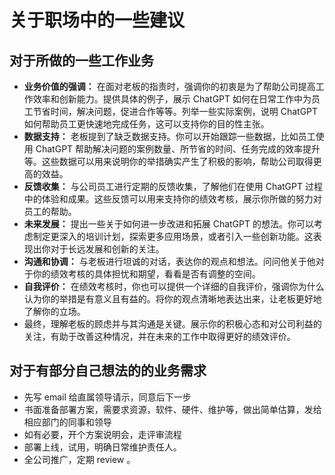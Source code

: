 # 关于职场中的一些建议
## 对于所做的一些工作业务
- **业务价值的强调：** 在面对老板的指责时，强调你的初衷是为了帮助公司提高工作效率和创新能力。提供具体的例子，展示 ChatGPT 如何在日常工作中为员工节省时间，解决问题，促进合作等等。列举一些实际案例，说明 ChatGPT 如何帮助员工更快速地完成任务，这可以支持你的目的性主张。
- **数据支持：** 老板提到了缺乏数据支持。你可以开始跟踪一些数据，比如员工使用 ChatGPT 帮助解决问题的案例数量、所节省的时间、任务完成的效率提升等。这些数据可以用来说明你的举措确实产生了积极的影响，帮助公司取得更高的效益。
-  **反馈收集：** 与公司员工进行定期的反馈收集，了解他们在使用 ChatGPT 过程中的体验和成果。这些反馈可以用来支持你的绩效考核，展示你所做的努力对员工的帮助。
- **未来发展：** 提出一些关于如何进一步改进和拓展 ChatGPT 的想法。你可以考虑制定更深入的培训计划，探索更多应用场景，或者引入一些创新功能。这表现出你对于长远发展和创新的关注。
-  **沟通和协调：** 与老板进行坦诚的对话，表达你的观点和想法。问问他关于他对于你的绩效考核的具体担忧和期望，看看是否有调整的空间。
- **自我评价：** 在绩效考核时，你也可以提供一个详细的自我评价，强调你为什么认为你的举措是有意义且有益的。将你的观点清晰地表达出来，让老板更好地了解你的立场。
- 最终，理解老板的顾虑并与其沟通是关键。展示你的积极心态和对公司利益的关注，有助于改善这种情况，并在未来的工作中取得更好的绩效评价。

## 对于有部分自己想法的的业务需求
- 先写 email 给直属领导请示，同意后下一步
- 书面准备部署方案，需要求资源，软件、硬件、维护等，做出简单估算，发给相应部门的同事和领导
- 如有必要，开个方案说明会，走评审流程
- 部署上线，试用，明确日常维护责任人。
- 全公司推广，定期 review 。

